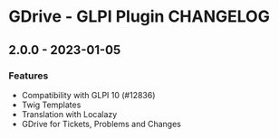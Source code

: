 # GDrive - GLPI Plugin CHANGELOG

## 2.0.0 - 2023-01-05
### Features
- Compatibility with GLPI 10 (#12836)
- Twig Templates
- Translation with Localazy
- GDrive for Tickets, Problems and Changes